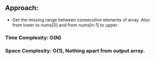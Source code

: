 ## Approach:
* Get the missing range between consecutive elements of array. Also from lower to nums[0] and from nums[n-1] to upper.
​
### Time Complexity: O(N)
### Space Complexity: O(1), Nothing apart from output array.